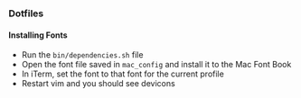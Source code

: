 ### Dotfiles

#### Installing Fonts
* Run the `bin/dependencies.sh` file
* Open the font file saved in `mac_config` and install it to the Mac Font Book
* In iTerm, set the font to that font for the current profile
* Restart vim and you should see devicons
